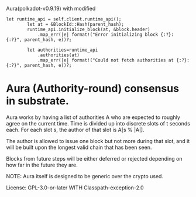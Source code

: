 
Aura(polkadot-v0.9.19) with modified 
```
let runtime_api = self.client.runtime_api();
		let at = &BlockId::Hash(parent_hash);
		runtime_api.initialize_block(at, &block.header)
			.map_err(|e| format!("Error initializing block {:?}: {:?}", parent_hash, e))?;

		let authorities=runtime_api
			.authorities(at)
			.map_err(|e| format!("Could not fetch authorities at {:?}: {:?}", parent_hash, e))?;

```



# Aura (Authority-round) consensus in substrate.

Aura works by having a list of authorities A who are expected to roughly
agree on the current time. Time is divided up into discrete slots of t
seconds each. For each slot s, the author of that slot is A[s % |A|].

The author is allowed to issue one block but not more during that slot,
and it will be built upon the longest valid chain that has been seen.

Blocks from future steps will be either deferred or rejected depending on how
far in the future they are.

NOTE: Aura itself is designed to be generic over the crypto used.

License: GPL-3.0-or-later WITH Classpath-exception-2.0
